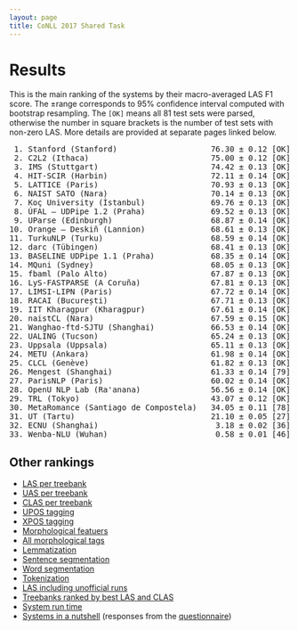 ```yaml
---
layout: page
title: CoNLL 2017 Shared Task
---
```


# Results

This is the main ranking of the systems by their macro-averaged LAS F1 score.
The ±range corresponds to 95% confidence interval computed with bootstrap resampling.
The `[OK]` means all 81 test sets were parsed, otherwise the number in square brackets is the number of test sets with non-zero LAS.
More details are provided at separate pages linked below.

<pre>
 1. Stanford (Stanford)                    76.30 ± 0.12 [OK]
 2. C2L2 (Ithaca)                          75.00 ± 0.12 [OK]
 3. IMS (Stuttgart)                        74.42 ± 0.13 [OK]
 4. HIT-SCIR (Harbin)                      72.11 ± 0.14 [OK]
 5. LATTICE (Paris)                        70.93 ± 0.13 [OK]
 6. NAIST SATO (Nara)                      70.14 ± 0.13 [OK]
 7. Koç University (İstanbul)              69.76 ± 0.13 [OK]
 8. ÚFAL – UDPipe 1.2 (Praha)              69.52 ± 0.13 [OK]
 9. UParse (Edinburgh)                     68.87 ± 0.14 [OK]
10. Orange – Deskiñ (Lannion)              68.61 ± 0.13 [OK]
11. TurkuNLP (Turku)                       68.59 ± 0.14 [OK]
12. darc (Tübingen)                        68.41 ± 0.13 [OK]
13. BASELINE UDPipe 1.1 (Praha)            68.35 ± 0.14 [OK]
14. MQuni (Sydney)                         68.05 ± 0.13 [OK]
15. fbaml (Palo Alto)                      67.87 ± 0.13 [OK]
16. LyS-FASTPARSE (A Coruña)               67.81 ± 0.13 [OK]
17. LIMSI-LIPN (Paris)                     67.72 ± 0.14 [OK]
18. RACAI (București)                      67.71 ± 0.13 [OK]
19. IIT Kharagpur (Kharagpur)              67.61 ± 0.14 [OK]
20. naistCL (Nara)                         67.59 ± 0.15 [OK]
21. Wanghao-ftd-SJTU (Shanghai)            66.53 ± 0.14 [OK]
22. UALING (Tucson)                        65.24 ± 0.13 [OK]
23. Uppsala (Uppsala)                      65.11 ± 0.13 [OK]
24. METU (Ankara)                          61.98 ± 0.14 [OK]
25. CLCL (Genève)                          61.82 ± 0.13 [OK]
26. Mengest (Shanghai)                     61.33 ± 0.14 [79]
27. ParisNLP (Paris)                       60.02 ± 0.14 [OK]
28. OpenU NLP Lab (Ra'anana)               56.56 ± 0.14 [OK]
29. TRL (Tokyo)                            43.07 ± 0.12 [OK]
30. MetaRomance (Santiago de Compostela)   34.05 ± 0.11 [78]
31. UT (Tartu)                             21.10 ± 0.05 [27]
32. ECNU (Shanghai)                         3.18 ± 0.02 [36]
33. Wenba-NLU (Wuhan)                       0.58 ± 0.01 [46]
</pre>


## Other rankings

* [LAS per treebank](results-las.html)
* [UAS per treebank](results-uas.html)
* [CLAS per treebank](results-clas.html)
* [UPOS tagging](results-upos.html)
* [XPOS tagging](results-xpos.html)
* [Morphological featuers](results-feats.html)
* [All morphological tags](results-alltags.html)
* [Lemmatization](results-lemmas.html)
* [Sentence segmentation](results-sentences.html)
* [Word segmentation](results-words.html)
* [Tokenization](results-tokens.html)
* [LAS including unofficial runs](results-unofficial.html)
* [Treebanks ranked by best LAS and CLAS](results-treebanks.html)
* [System run time](results-runtime.html)
* [Systems in a nutshell](systems-in-a-nutshell.html) (responses from the [questionnaire](https://docs.google.com/forms/d/19gqRx7vTi6q33giFvDUTxFhrLAYSEfDPCeE1HgZCn90))
